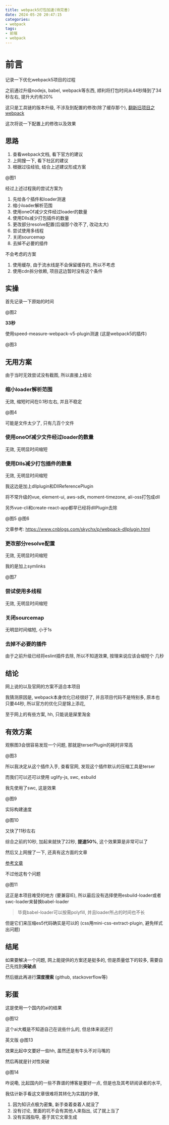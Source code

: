 ```yaml
---
title: webpack5打包加速(待完善)
date: 2024-05-20 20:47:15
categories:
- webpack
tags:
- 前端
- webpack
---
```


# 前言

记录一下优化webpack5项目的过程

之前通过升级nodejs, babel, webpack等东西, 顺利将打包时间从44秒降到了34秒左右, 提升大约有20%

这只是工具链的版本升级, 不涉及到配置的修改(除了缓存那个),  [翻新旧项目之webpack](/2024/05/19/webpack#本地构建加速)

这次将说一下配置上的修改以及效果

## 思路

1. 查看webpack文档, 看下官方的建议
2. 上网搜一下, 看下社区的建议
3. 根据过往经验, 结合上述建议形成方案

@图1

经过上述过程我的尝试方案为

1. 先给各个插件和loader测速
2. 缩小loader解析范围
3. 使用oneOf减少文件经过loader的数量
4. 使用Dlls减少打包插件的数量
5. 更改部分resolve配置(后缀那个改不了, 改动太大)
6. 尝试使用多线程
7. 关闭sourcemap
8. 去掉不必要的插件
  

不会考虑的方案

1. 使用缓存, 由于流水线是不会保留缓存的, 所以不考虑
2. 使用cdn拆分依赖, 项目这边暂时没有这个条件

## 实操

首先记录一下原始的时间

@图2

**33秒**

使用speed-measure-webpack-v5-plugin测速 (这是webpack5的插件)

@图3

## 无用方案

由于当时无效尝试没有截图, 所以直接上结论

### 缩小loader解析范围

无效, 缩短时间在0.1秒左右, 并且不稳定

@图4

可能是文件太少了, 只有几百个文件

### 使用oneOf减少文件经过loader的数量

无效, 无明显时间缩短

### 使用Dlls减少打包插件的数量

无效, 无明显时间缩短

我这边是加上dllplugin和DllReferencePlugin

将不常升级的vue, element-ui, aws-sdk, moment-timezone, ali-oss打包成dll

另外vue-cli和create-react-app都早已经将dllPlugin去除

@图5
@图6

文章参考: https://www.cnblogs.com/skychx/p/webpack-dllplugin.html

### 更改部分resolve配置

无效, 无明显时间缩短

我的是加上symlinks

@图7

### 尝试使用多线程

无效, 无明显时间缩短

### 关闭sourcemap

无明显时间缩短, 小于1s

### 去掉不必要的插件

由于之前升级已经将eslint插件去除, 所以不知道效果, 按理来说应该会缩短个
几秒


## 结论

网上说的以及官网的方案不适合本项目

我猜测原因是, webpack本身优化已经很好了, 并且项目代码不是特别多, 原本也只要44秒, 所以官方的优化只是锦上添花, 

至于网上的有些方案, hh, 只能说是屎里淘金

## 有效方案

观察图3会很容易发现一个问题, 那就是terserPlugin的耗时非常高

@图3

所以我决定从这个插件入手, 查看官网, 发现这个插件默认的压缩工具是terser

而我们可以还可以使用 uglify-js, swc, esbuild

我先使用了swc, 这是效果

@图9

实际构建速度

@图10

又快了11秒左右

综合之前的10秒, 加起来就快了22秒, **提速50%**, 这个效果算是非常可以了

然后又上网搜了一下, 还真有这方面的文章

[参考文章](https://juejin.cn/post/7236670763272798266)

不过他这有个问题

@图11

这正是本项目难受的地方 (要兼容IE), 所以最后没有选择使用esbuild-loader或者swc-loader来替换babel-loader

> 毕竟babel-loader可以按需polyfill, 并且loader所占的时间也不长

但是它们来压缩es5代码确实是可以的 (css用mini-css-extract-plugin, 避免样式出问题)



## 结尾

如果要解决一个问题, 网上能提供的方案还是挺多的, 但是质量低下的较多, 需要自己先找到**突破点**

然后据此再进行**深度搜索** (github, stackoverflow等)

## 彩蛋

这是使用一个国内的ai的结果

@图12

这个ai大概是不知道自己在说些什么的, 但总体来说还行

英文版
@图13

效果比起中文要好一些hh, 虽然还是有牛头不对马嘴的

然后再就是针对性突破

@图14

咋说嘞, 比起国内的一些不靠谱的博客是要好一点, 但是也及其考研阅读者的水平, 

我估计新手看这文章很难将其转化为实践的步骤, 

1. 因为知识点极为密集, 新手查着查着人就没了
2. 没有讨论, 里面的坑不会有其他人来指出, 试了就上当了
3. 没有实践指导, 基于其它文章生成

